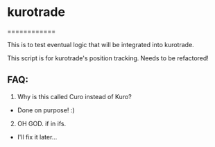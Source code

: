 # kurotrade
============

This is to test eventual logic that will be integrated into kurotrade.

This script is for kurotrade's position tracking. Needs to be refactored!

## FAQ:

1. Why is this called Curo instead of Kuro?
- Done on purpose! :)

2. OH GOD. if in ifs.
- I'll fix it later...
